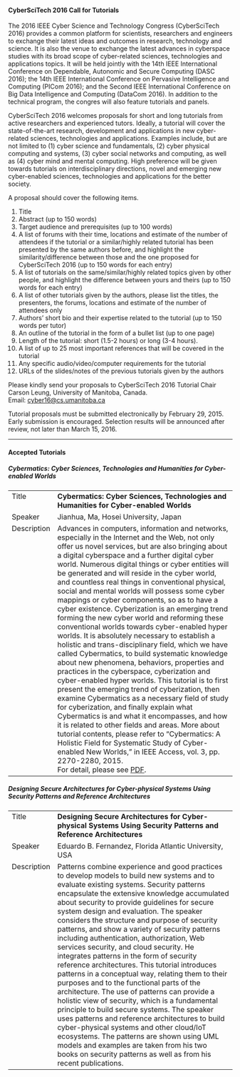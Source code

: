 <h4><span id="CyberSciTech_2016_Call_for_Tutorials">CyberSciTech 2016 Call for Tutorials</span></h4>
<p>The 2016 IEEE Cyber Science and Technology Congress (CyberSciTech 2016) provides a common platform for scientists, researchers and engineers to exchange their latest ideas and outcomes in research, technology and science. It is also the venue to exchange the latest advances in cyberspace studies with its broad scope of cyber-related sciences, technologies and applications topics. It will be held jointly with the 14th IEEE International Conference on Dependable, Autonomic and Secure Computing (DASC 2016); the 14th IEEE International Conference on Pervasive Intelligence and Computing (PICom 2016); and the Second IEEE International Conference on Big Data Intelligence and Computing (DataCom 2016). In addition to the technical program, the congres will also feature tutorials and panels.</p>
<p>CyberSciTech 2016 welcomes proposals for short and long tutorials from active researchers and experienced tutors. Ideally, a tutorial will cover the state-of-the-art research, development and applications in new cyber-related sciences, technologies and applications. Examples include, but are not limited to (1) cyber science and fundamentals, (2) cyber physical computing and systems, (3) cyber social networks and computing, as well as (4) cyber mind and mental computing. High preference will be given towards tutorials on interdisciplinary directions, novel and emerging new cyber-enabled sciences, technologies and applications for the better society.</p>
<p>A proposal should cover the following items.</p>
<ol><li>Title</li>
<li>Abstract (up to 150 words)</li>
<li>Target audience and prerequisites (up to 100 words)</li>
<li>A list of forums with their time, locations and estimate of the number of attendees if the tutorial or a similar/highly related tutorial has been presented by the same authors before, and highlight the similarity/difference between those and the one proposed for CyberSciTech 2016 (up to 150 words for each entry)</li>
<li>A list of tutorials on the same/similar/highly related topics given by other people, and highlight the difference between yours and theirs (up to 150 words for each entry)</li>
<li>A list of other tutorials given by the authors, please list the titles, the presenters, the forums, locations and estimate of the number of attendees only</li>
<li>Authors’ short bio and their expertise related to the tutorial (up to 150 words per tutor)</li>
<li>An outline of the tutorial in the form of a bullet list (up to one page)</li>
<li>Length of the tutorial: short (1.5-2 hours) or long (3-4 hours).</li>
<li>A list of up to 25 most important references that will be covered in the tutorial</li>
<li>Any specific audio/video/computer requirements for the tutorial</li>
<li>URLs of the slides/notes of the previous tutorials given by the authors</li>
</ol><p>Please kindly send your proposals to CyberSciTech 2016 Tutorial Chair Carson Leung, University of Manitoba, Canada.<br>
Email:<span class="Apple-converted-space"> </span><a href="mailto:cyber16@cs.umanitoba.ca" target="_blank">cyber16@cs.umanitoba.ca</a></p>
<p>Tutorial proposals must be submitted electronically by February 29, 2015. Early submission is encouraged. Selection results will be announced after review, not later than<span class="Apple-converted-space"> </span><span class="aBn" tabindex="0" data-term="goog_1290461088"><span class="aQJ">March 15, 2016</span></span>.</p>
<hr><p> </p>
<h4><span id="Accepted_Tutorials">Accepted Tutorials</span></h4>
<h5><span id="Cybermatics_Cyber_Sciences_Technologies_and_Humanities_for_Cyber-enabled_Worlds"><strong>Cybermatics: Cyber Sciences, Technologies and Humanities for Cyber-enabled Worlds</strong></span></h5>
<table border="0" width="800" cellspacing="0" cellpadding="2"><tbody><tr><td valign="top" width="83">Title</td>
<td valign="top" width="717"><strong>Cybermatics: Cyber Sciences, Technologies and Humanities for Cyber-enabled Worlds</strong></td>
</tr><tr><td valign="top" width="83">Speaker</td>
<td valign="top" width="717">Jianhua, Ma, Hosei University, Japan</td>
</tr><tr><td valign="top" width="83">Description</td>
<td valign="top" width="717">Advances in computers, information and networks, especially in the Internet and the Web, not only offer us novel services, but are also bringing about a digital cyberspace and a further digital cyber world. Numerous digital things or cyber entities will be generated and will reside in the cyber world, and countless real things in conventional physical, social and mental worlds will possess some cyber mappings or cyber components, so as to have a cyber existence. Cyberization is an emerging trend forming the new cyber world and reforming these conventional worlds towards cyber-enabled hyper worlds. It is absolutely necessary to establish a holistic and trans-disciplinary field, which we have called Cybermatics, to build systematic knowledge about new phenomena, behaviors, properties and practices in the cyberspace, cyberization and cyber-enabled hyper worlds. This tutorial is to first present the emerging trend of cyberization, then examine Cybermatics as a necessary field of study for cyberization, and finally explain what Cybermatics is and what it encompasses, and how it is related to other fields and areas. More about tutorial contents, please refer to “Cybermatics: A Holistic Field for Systematic Study of Cyber-enabled New Worlds,” in IEEE Access, vol. 3, pp. 2270-2280, 2015.<br>
For detail, please see <a href="http://cyberscitech.net/2016/wp-content/uploads/sites/2/2015/11/Ma_Talk_Bio_201608_Auckland.pdf" target="_blank" rel="">PDF</a>.</td>
</tr></tbody></table><h5><span id="Designing_Secure_Architectures_for_Cyber-physical_Systems_Using_Security_Patterns_and_Reference_Architectures"><b>Designing Secure Architectures for Cyber-physical Systems Using Security Patterns and Reference Architectures</b></span></h5>
<table border="0" width="802" cellspacing="0" cellpadding="2"><tbody><tr><td valign="top" width="83">Title</td>
<td valign="top" width="717"><b>Designing Secure Architectures for Cyber-physical Systems Using Security Patterns and Reference Architectures</b></td>
</tr><tr><td valign="top" width="83">Speaker</td>
<td valign="top" width="717">Eduardo B. Fernandez, Florida Atlantic University, USA</td>
</tr><tr><td valign="top" width="83">Description</td>
<td valign="top" width="717">Patterns combine experience and good practices to develop models to build new systems and to evaluate existing systems. Security patterns encapsulate the extensive knowledge accumulated about security to provide guidelines for secure system design and evaluation. The speaker considers the structure and purpose of security patterns, and show a variety of security patterns including authentication, authorization, Web services security, and cloud security. He integrates patterns in the form of security reference architectures. This tutorial introduces patterns in a conceptual way, relating them to their purposes and to the functional parts of the architecture. The use of patterns can provide a holistic view of security, which is a fundamental principle to build secure systems. The speaker uses patterns and reference architectures to build cyber-physical systems and other cloud/IoT ecosystems. The patterns are shown using UML models and examples are taken from his two books on security patterns as well as from his recent publications.
